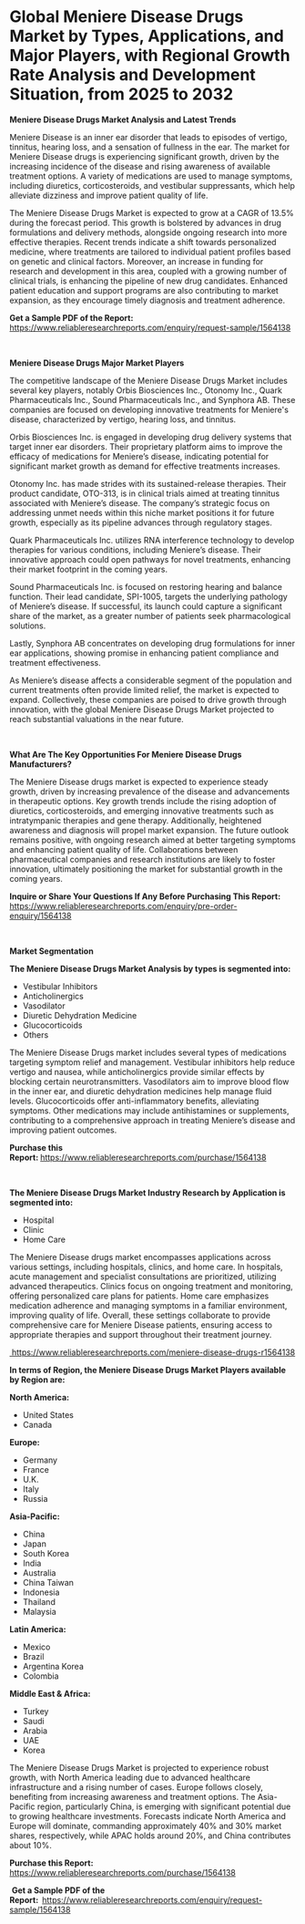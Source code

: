<p><h1>Global Meniere Disease Drugs Market by Types, Applications, and Major Players, with Regional Growth Rate Analysis and Development Situation, from 2025 to 2032</h1></p><p><strong>Meniere Disease Drugs Market Analysis and Latest Trends</strong></p>
<p><p>Meniere Disease is an inner ear disorder that leads to episodes of vertigo, tinnitus, hearing loss, and a sensation of fullness in the ear. The market for Meniere Disease drugs is experiencing significant growth, driven by the increasing incidence of the disease and rising awareness of available treatment options. A variety of medications are used to manage symptoms, including diuretics, corticosteroids, and vestibular suppressants, which help alleviate dizziness and improve patient quality of life.</p><p>The Meniere Disease Drugs Market is expected to grow at a CAGR of 13.5% during the forecast period. This growth is bolstered by advances in drug formulations and delivery methods, alongside ongoing research into more effective therapies. Recent trends indicate a shift towards personalized medicine, where treatments are tailored to individual patient profiles based on genetic and clinical factors. Moreover, an increase in funding for research and development in this area, coupled with a growing number of clinical trials, is enhancing the pipeline of new drug candidates. Enhanced patient education and support programs are also contributing to market expansion, as they encourage timely diagnosis and treatment adherence.</p></p>
<p><strong>Get a Sample PDF of the Report:&nbsp;</strong> <a href="https://www.reliableresearchreports.com/enquiry/request-sample/1564138?utm_campaign=2269&utm_medium=2&utm_source=Github&utm_content=ia&utm_term=19042025&utm_id=meniere-disease-drugs">https://www.reliableresearchreports.com/enquiry/request-sample/1564138</a></p>
<p>&nbsp;</p>
<p><strong>Meniere Disease Drugs Major Market Players</strong></p>
<p><p>The competitive landscape of the Meniere Disease Drugs Market includes several key players, notably Orbis Biosciences Inc., Otonomy Inc., Quark Pharmaceuticals Inc., Sound Pharmaceuticals Inc., and Synphora AB. These companies are focused on developing innovative treatments for Meniere's disease, characterized by vertigo, hearing loss, and tinnitus.</p><p>Orbis Biosciences Inc. is engaged in developing drug delivery systems that target inner ear disorders. Their proprietary platform aims to improve the efficacy of medications for Meniere’s disease, indicating potential for significant market growth as demand for effective treatments increases.</p><p>Otonomy Inc. has made strides with its sustained-release therapies. Their product candidate, OTO-313, is in clinical trials aimed at treating tinnitus associated with Meniere’s disease. The company’s strategic focus on addressing unmet needs within this niche market positions it for future growth, especially as its pipeline advances through regulatory stages.</p><p>Quark Pharmaceuticals Inc. utilizes RNA interference technology to develop therapies for various conditions, including Meniere’s disease. Their innovative approach could open pathways for novel treatments, enhancing their market footprint in the coming years.</p><p>Sound Pharmaceuticals Inc. is focused on restoring hearing and balance function. Their lead candidate, SPI-1005, targets the underlying pathology of Meniere’s disease. If successful, its launch could capture a significant share of the market, as a greater number of patients seek pharmacological solutions.</p><p>Lastly, Synphora AB concentrates on developing drug formulations for inner ear applications, showing promise in enhancing patient compliance and treatment effectiveness. </p><p>As Meniere’s disease affects a considerable segment of the population and current treatments often provide limited relief, the market is expected to expand. Collectively, these companies are poised to drive growth through innovation, with the global Meniere Disease Drugs Market projected to reach substantial valuations in the near future.</p></p>
<p>&nbsp;</p>
<p><strong>What Are The Key Opportunities For Meniere Disease Drugs Manufacturers?</strong></p>
<p><p>The Meniere Disease drugs market is expected to experience steady growth, driven by increasing prevalence of the disease and advancements in therapeutic options. Key growth trends include the rising adoption of diuretics, corticosteroids, and emerging innovative treatments such as intratympanic therapies and gene therapy. Additionally, heightened awareness and diagnosis will propel market expansion. The future outlook remains positive, with ongoing research aimed at better targeting symptoms and enhancing patient quality of life. Collaborations between pharmaceutical companies and research institutions are likely to foster innovation, ultimately positioning the market for substantial growth in the coming years.</p></p>
<p><strong>Inquire or Share Your Questions If Any Before Purchasing This Report:</strong> <a href="https://www.reliableresearchreports.com/enquiry/pre-order-enquiry/1564138?utm_campaign=2269&utm_medium=2&utm_source=Github&utm_content=ia&utm_term=19042025&utm_id=meniere-disease-drugs">https://www.reliableresearchreports.com/enquiry/pre-order-enquiry/1564138</a></p>
<p>&nbsp;</p>
<p><strong>Market Segmentation</strong></p>
<p><strong>The Meniere Disease Drugs Market Analysis by types is segmented into:</strong></p>
<p><ul><li>Vestibular Inhibitors</li><li>Anticholinergics</li><li>Vasodilator</li><li>Diuretic Dehydration Medicine</li><li>Glucocorticoids</li><li>Others</li></ul></p>
<p><p>The Meniere Disease Drugs market includes several types of medications targeting symptom relief and management. Vestibular inhibitors help reduce vertigo and nausea, while anticholinergics provide similar effects by blocking certain neurotransmitters. Vasodilators aim to improve blood flow in the inner ear, and diuretic dehydration medicines help manage fluid levels. Glucocorticoids offer anti-inflammatory benefits, alleviating symptoms. Other medications may include antihistamines or supplements, contributing to a comprehensive approach in treating Meniere’s disease and improving patient outcomes.</p></p>
<p><strong>Purchase this Report:&nbsp;</strong><a href="https://www.reliableresearchreports.com/purchase/1564138?utm_campaign=2269&utm_medium=2&utm_source=Github&utm_content=ia&utm_term=19042025&utm_id=meniere-disease-drugs">https://www.reliableresearchreports.com/purchase/1564138</a></p>
<p>&nbsp;</p>
<p><strong>The Meniere Disease Drugs Market Industry Research by Application is segmented into:</strong></p>
<p><ul><li>Hospital</li><li>Clinic</li><li>Home Care</li></ul></p>
<p><p>The Meniere Disease drugs market encompasses applications across various settings, including hospitals, clinics, and home care. In hospitals, acute management and specialist consultations are prioritized, utilizing advanced therapeutics. Clinics focus on ongoing treatment and monitoring, offering personalized care plans for patients. Home care emphasizes medication adherence and managing symptoms in a familiar environment, improving quality of life. Overall, these settings collaborate to provide comprehensive care for Meniere Disease patients, ensuring access to appropriate therapies and support throughout their treatment journey.</p></p>
<p><a href="https://www.reliableresearchreports.com/meniere-disease-drugs-r1564138?utm_campaign=2269&utm_medium=2&utm_source=Github&utm_content=ia&utm_term=19042025&utm_id=meniere-disease-drugs">&nbsp;https://www.reliableresearchreports.com/meniere-disease-drugs-r1564138</a></p>
<p><strong>In terms of Region, the Meniere Disease Drugs Market Players available by Region are:</strong></p>
<p>
    <p> <strong> North America: </strong>
        <ul>
            <li>United States</li>
            <li>Canada</li>
        </ul>
        </p> 
    <p> <strong> Europe: </strong>
        <ul>
            <li>Germany</li>
            <li>France</li>
            <li>U.K.</li>
            <li>Italy</li>
            <li>Russia</li>
        </ul>
        </p> 
    <p> <strong> Asia-Pacific: </strong>
        <ul>
            <li>China</li>
            <li>Japan</li>
            <li>South Korea</li>
            <li>India</li>
            <li>Australia</li>
            <li>China Taiwan</li>
            <li>Indonesia</li>
            <li>Thailand</li>
            <li>Malaysia</li>
        </ul>
        </p> 
    <p> <strong> Latin America: </strong>
        <ul>
            <li>Mexico</li>
            <li>Brazil</li>
            <li>Argentina Korea</li>
            <li>Colombia</li>
        </ul>
        </p> 
    <p> <strong> Middle East & Africa: </strong>
        <ul>
            <li>Turkey</li>
            <li>Saudi</li>
            <li>Arabia</li>
            <li>UAE</li>
            <li>Korea</li>
        </ul>
    </p>
    </p>
<p><p>The Meniere Disease Drugs Market is projected to experience robust growth, with North America leading due to advanced healthcare infrastructure and a rising number of cases. Europe follows closely, benefiting from increasing awareness and treatment options. The Asia-Pacific region, particularly China, is emerging with significant potential due to growing healthcare investments. Forecasts indicate North America and Europe will dominate, commanding approximately 40% and 30% market shares, respectively, while APAC holds around 20%, and China contributes about 10%.</p></p>
<p><strong>Purchase this Report: </strong><a href="https://www.reliableresearchreports.com/purchase/1564138?utm_campaign=2269&utm_medium=2&utm_source=Github&utm_content=ia&utm_term=19042025&utm_id=meniere-disease-drugs">https://www.reliableresearchreports.com/purchase/1564138</a></p>
<p>&nbsp;<strong>Get a Sample PDF of the Report:&nbsp;&nbsp;</strong><a href="https://www.reliableresearchreports.com/enquiry/request-sample/1564138?utm_campaign=2269&utm_medium=2&utm_source=Github&utm_content=ia&utm_term=19042025&utm_id=meniere-disease-drugs">https://www.reliableresearchreports.com/enquiry/request-sample/1564138</a></p>
<p><strong></strong></p>
<p><p></p><p></p><p></p></p>
